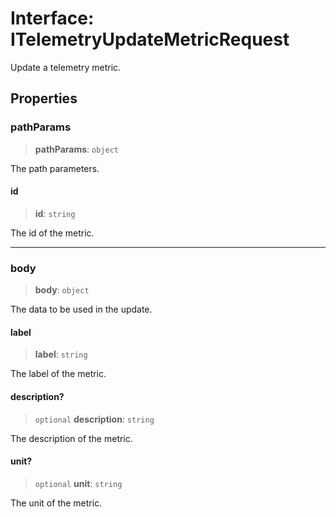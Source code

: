 # Interface: ITelemetryUpdateMetricRequest

Update a telemetry metric.

## Properties

### pathParams

> **pathParams**: `object`

The path parameters.

#### id

> **id**: `string`

The id of the metric.

***

### body

> **body**: `object`

The data to be used in the update.

#### label

> **label**: `string`

The label of the metric.

#### description?

> `optional` **description**: `string`

The description of the metric.

#### unit?

> `optional` **unit**: `string`

The unit of the metric.
